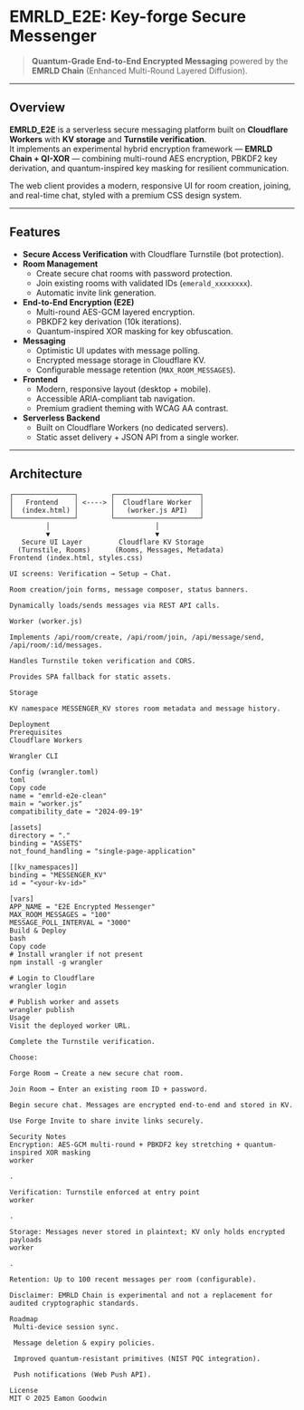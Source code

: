 # EMRLD_E2E: Key-forge Secure Messenger

> **Quantum-Grade End-to-End Encrypted Messaging** powered by the **EMRLD Chain** (Enhanced Multi-Round Layered Diffusion).

---

## Overview

**EMRLD_E2E** is a serverless secure messaging platform built on **Cloudflare Workers** with **KV storage** and **Turnstile verification**.  
It implements an experimental hybrid encryption framework — **EMRLD Chain + QI-XOR** — combining multi-round AES encryption, PBKDF2 key derivation, and quantum-inspired key masking for resilient communication.

The web client provides a modern, responsive UI for room creation, joining, and real-time chat, styled with a premium CSS design system.

---

## Features

- **Secure Access Verification** with Cloudflare Turnstile (bot protection).
- **Room Management**
  - Create secure chat rooms with password protection.
  - Join existing rooms with validated IDs (`emerald_xxxxxxxx`).
  - Automatic invite link generation.
- **End-to-End Encryption (E2E)**
  - Multi-round AES-GCM layered encryption.
  - PBKDF2 key derivation (10k iterations).
  - Quantum-inspired XOR masking for key obfuscation.
- **Messaging**
  - Optimistic UI updates with message polling.
  - Encrypted message storage in Cloudflare KV.
  - Configurable message retention (`MAX_ROOM_MESSAGES`).
- **Frontend**
  - Modern, responsive layout (desktop + mobile).
  - Accessible ARIA-compliant tab navigation.
  - Premium gradient theming with WCAG AA contrast.
- **Serverless Backend**
  - Built on Cloudflare Workers (no dedicated servers).
  - Static asset delivery + JSON API from a single worker.

---

## Architecture

```text
┌───────────────┐        ┌─────────────────────┐
│   Frontend    │ <----> │  Cloudflare Worker  │
│  (index.html) │        │   (worker.js API)   │
└───────────────┘        └─────────────────────┘
         │                          │
         ▼                          ▼
   Secure UI Layer         Cloudflare KV Storage
  (Turnstile, Rooms)      (Rooms, Messages, Metadata)
Frontend (index.html, styles.css)

UI screens: Verification → Setup → Chat.

Room creation/join forms, message composer, status banners.

Dynamically loads/sends messages via REST API calls.

Worker (worker.js)

Implements /api/room/create, /api/room/join, /api/message/send, /api/room/:id/messages.

Handles Turnstile token verification and CORS.

Provides SPA fallback for static assets.

Storage

KV namespace MESSENGER_KV stores room metadata and message history.

Deployment
Prerequisites
Cloudflare Workers

Wrangler CLI

Config (wrangler.toml)
toml
Copy code
name = "emrld-e2e-clean"
main = "worker.js"
compatibility_date = "2024-09-19"

[assets]
directory = "."
binding = "ASSETS"
not_found_handling = "single-page-application"

[[kv_namespaces]]
binding = "MESSENGER_KV"
id = "<your-kv-id>"

[vars]
APP_NAME = "E2E Encrypted Messenger"
MAX_ROOM_MESSAGES = "100"
MESSAGE_POLL_INTERVAL = "3000"
Build & Deploy
bash
Copy code
# Install wrangler if not present
npm install -g wrangler

# Login to Cloudflare
wrangler login

# Publish worker and assets
wrangler publish
Usage
Visit the deployed worker URL.

Complete the Turnstile verification.

Choose:

Forge Room → Create a new secure chat room.

Join Room → Enter an existing room ID + password.

Begin secure chat. Messages are encrypted end-to-end and stored in KV.

Use Forge Invite to share invite links securely.

Security Notes
Encryption: AES-GCM multi-round + PBKDF2 key stretching + quantum-inspired XOR masking
worker

.

Verification: Turnstile enforced at entry point
worker

.

Storage: Messages never stored in plaintext; KV only holds encrypted payloads
worker

.

Retention: Up to 100 recent messages per room (configurable).

Disclaimer: EMRLD Chain is experimental and not a replacement for audited cryptographic standards.

Roadmap
 Multi-device session sync.

 Message deletion & expiry policies.

 Improved quantum-resistant primitives (NIST PQC integration).

 Push notifications (Web Push API).

License
MIT © 2025 Eamon Goodwin
